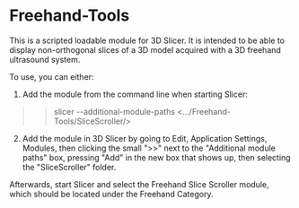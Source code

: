 Freehand-Tools
==============
This is a scripted loadable module for 3D Slicer. It is intended to be able to display non-orthogonal slices of a 3D model
acquired with a 3D freehand ultrasound system.

To use, you can either:
1. Add the module from the command line when starting Slicer:
>> slicer --additional-module-paths <.../Freehand-Tools/SliceScroller/> 

2. Add the module in 3D Slicer by going to Edit, Application Settings, Modules, then clicking the small ">>" next to
the "Additional module paths" box, pressing "Add" in the new box that shows up, then selecting the "SliceScroller" folder.


Afterwards, start Slicer and select the Freehand Slice Scroller module, which should be located under the Freehand Category.
